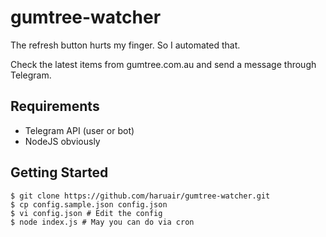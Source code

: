 gumtree-watcher
===============

The refresh button hurts my finger. So I automated that.

Check the latest items from gumtree.com.au and send a message through Telegram.

Requirements
------------

- Telegram API (user or bot)
- NodeJS obviously

Getting Started
---------------

    $ git clone https://github.com/haruair/gumtree-watcher.git
    $ cp config.sample.json config.json
    $ vi config.json # Edit the config
    $ node index.js # May you can do via cron
